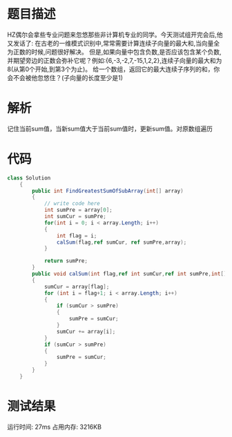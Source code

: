 # 题目描述
HZ偶尔会拿些专业问题来忽悠那些非计算机专业的同学。今天测试组开完会后,他又发话了:
在古老的一维模式识别中,常常需要计算连续子向量的最大和,当向量全为正数的时候,问题很好解决。
但是,如果向量中包含负数,是否应该包含某个负数,并期望旁边的正数会弥补它呢？例如:{6,-3,-2,7,-15,1,2,2},连续子向量的最大和为8(从第0个开始,到第3个为止)。
给一个数组，返回它的最大连续子序列的和，你会不会被他忽悠住？(子向量的长度至少是1)
# 解析
记住当前sum值，当新sum值大于当前sum值时，更新sum值。对原数组遍历
# 代码
```c#
class Solution
    {
        public int FindGreatestSumOfSubArray(int[] array)
        {
            // write code here            
            int sumPre = array[0];
            int sumCur = sumPre;            
            for(int i = 0; i < array.Length; i++)
            {
                int flag = i;                
                calSum(flag,ref sumCur, ref sumPre,array);
            }

            return sumPre;
        }
        public void calSum(int flag,ref int sumCur,ref int sumPre,int[] array)
        {
            sumCur = array[flag];
            for (int i = flag+1; i < array.Length; i++)
            {                                
                if (sumCur > sumPre)
                {
                    sumPre = sumCur;                    
                }
                sumCur += array[i];               
            }
            if (sumCur > sumPre)
            {
                sumPre = sumCur;
            }
        }
    }
```
# 测试结果
运行时间: 27ms 占用内存: 3216KB
